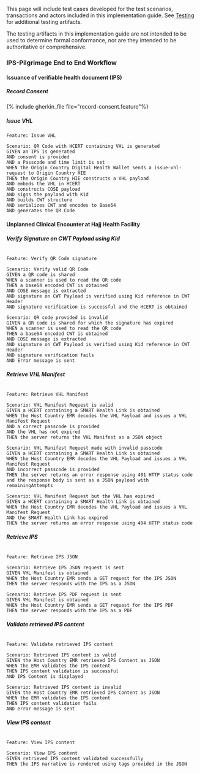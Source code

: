 This page will include test cases developed for the test scenarios, transactions and actors included in this implementation guide. See [Testing](testing.html) for additional testing artifacts.

The testing artifacts in this implementation guide are not intended to be used to determine formal conformance, nor are they intended to be authoritative or comprehensive.


### IPS-Pilgrimage End to End Workflow

#### Issuance of verifiable health document (IPS)

##### Record Consent

{% include gherkin_file file="record-consent.feature"%}

##### Issue VHL

```
Feature: Issue VHL

Scenario: QR Code with HCERT containing VHL is generated
GIVEN an IPS is generated
AND consent is provided
AND a Passcode and time limit is set
WHEN the Origin Country Digital Health Wallet sends a issue-vhl-request to Origin Country HIE
THEN the Origin Country HIE constructs a VHL payload
AND embeds the VHL in HCERT
AND constructs COSE payload
AND signs the payload with Kid
AND builds CWT structure
AND serializes CWT and encodes to Base64
AND generates the QR Code

```

#### Unplanned Clinical Encounter at Hajj Health Facility

##### Verify Signature on CWT Payload using Kid

```

Feature: Verify QR Code signature

Scenario: Verify valid QR Code
GIVEN a QR code is shared
WHEN a scanner is used to read the QR code
THEN a base64 encoded CWT is obtained
AND COSE message is extracted
AND signature on CWT Payload is verified using Kid reference in CWT Header
AND signature verification is successful and the HCERT is obtained

Scenario: QR code provided is invalid
GIVEN a QR code is shared for which the signature has expired
WHEN a scanner is used to read the QR code
THEN a base64 encoded CWT is obtained
AND COSE message is extracted
AND signature on CWT Payload is verified using Kid reference in CWT Header
AND signature verification fails
AND Error message is sent

```

##### Retrieve VHL Manifest

```

Feature: Retrieve VHL Manifest

Scenario: VHL Manifest Request is valid
GIVEN a HCERT containing a SMART Health Link is obtained
WHEN the Host Country EMR decodes the VHL Payload and issues a VHL Manifest Request
AND a correct passcode is provided
AND the VHL has not expired
THEN the server returns the VHL Manifest as a JSON object

Scenario: VHL Manifest Request made with invalid passcode
GIVEN a HCERT containing a SMART Health Link is obtained
WHEN the Host Country EMR decodes the VHL Payload and issues a VHL Manifest Request
AND incorrect passcode is provided
THEN the server returns an error response using 401 HTTP status code and the response body is sent as a JSON payload with
remainingAttempts

Scenario: VHL Manifest Request but the VHL has expired
GIVEN a HCERT containing a SMART Health Link is obtained
WHEN the Host Country EMR decodes the VHL Payload and issues a VHL Manifest Request
AND the SMART Health Link has expired
THEN the server returns an error response using 404 HTTP status code

```

##### Retrieve IPS

```

Feature: Retrieve IPS JSON

Scenario: Retrieve IPS JSON request is sent
GIVEN VHL Manifest is obtained
WHEN the Host Country EMR sends a GET request for the IPS JSON
THEN the server responds with the IPS as a JSON

Scenario: Retrieve IPS PDF request is sent
GIVEN VHL Manifest is obtained
WHEN the Host Country EMR sends a GET request for the IPS PDF
THEN the server responds with the IPS as a PDF

```

##### Validate retrieved IPS content

```

Feature: Validate retrieved IPS content

Scenario: Retrieved IPS content is valid
GIVEN the Host Country EMR retrieved IPS Content as JSON
WHEN the EMR validates the IPS content
THEN IPS content validation is successful
AND IPS Content is displayed

Scenario: Retrieved IPS content is invalid
GIVEN the Host Country EMR retrieved IPS Content as JSON
WHEN the EMR validates the IPS content
THEN IPS content validation fails
AND error message is sent

```

##### View IPS content

```

Feature: View IPS content

Scenario: View IPS content
GIVEN retrieved IPS content validated successfully
THEN the IPS narrative is rendered using tags provided in the JSON

```
